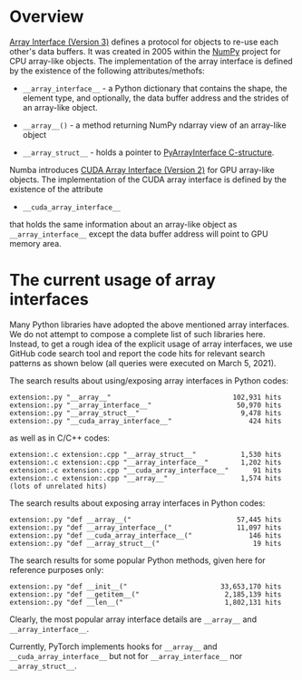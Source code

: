 # Overview

[Array Interface (Version
3)](https://numpy.org/doc/stable/reference/arrays.interface.html)
defines a protocol for objects to re-use each other's data buffers.
It was created in 2005 within the [NumPy](https://numpy.org/) project for CPU array-like
objects. The implementation of the array interface is defined by the
existence of the following attributes/methofs:

- `__array_interface__` - a Python dictionary that contains the shape,
  the element type, and optionally, the data buffer address and the
  strides of an array-like object.

- `__array__()` - a method returning NumPy ndarray view of an array-like object

- `__array_struct__` - holds a pointer to [PyArrayInterface
  C-structure](https://numpy.org/doc/stable/reference/arrays.interface.html#object.__array_struct__).

Numba introduces [CUDA Array Interface (Version 2)](https://numba.pydata.org/numba-doc/dev/cuda/cuda_array_interface.html)
for GPU array-like objects. The implementation of the CUDA array
interface is defined by the existence of the attribute

- `__cuda_array_interface__`

that holds the same information about an array-like object as `__array_interface__` except
the data buffer address will point to GPU memory area.

# The current usage of array interfaces

Many Python libraries have adopted the above mentioned array
interfaces. We do not attempt to compose a complete list of such
libraries here.  Instead, to get a rough idea of the explicit usage of
array interfaces, we use GitHub code search tool and report the code
hits for relevant search patterns as shown below (all queries were executed on March 5, 2021).

The search results about using/exposing array interfaces in Python codes:
```
extension:.py "__array__"                              102,931 hits
extension:.py "__array_interface__"                     50,970 hits
extension:.py "__array_struct__"                         9,478 hits
extension:.py "__cuda_array_interface__"                   424 hits
```

as well as in C/C++ codes:
```
extension:.c extension:.cpp "__array_struct__"           1,530 hits
extension:.c extension:.cpp "__array_interface__"        1,202 hits
extension:.c extension:.cpp "__cuda_array_interface__"      91 hits
extension:.c extension:.cpp "__array__"                  1,574 hits (lots of unrelated hits)
```

The search results about exposing array interfaces in Python codes:
```
extension:.py "def __array__("                          57,445 hits
extension:.py "def __array_interface__("                11,097 hits
extension:.py "def __cuda_array_interface__("              146 hits
extension:.py "def __array_struct__("                       19 hits
```

The search results for some popular Python methods, given here for
reference purposes only:
```
extension:.py "def __init__("                       33,653,170 hits
extension:.py "def __getitem__("                     2,185,139 hits
extension:.py "def __len__("                         1,802,131 hits
```

Clearly, the most popular array interface details are `__array__` and
`__array_interface__`.

Currently, PyTorch implements hooks for
`__array__` and `__cuda_array_interface__` but not for
`__array_interface__` nor `__array_struct__`.

